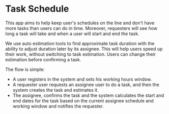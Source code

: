 # Task Schedule

This app aims to help keep user's schedules on the line and don't have more tasks than users can do in time. Moreover, requesters will see how long a task will take and when a user will start and end the task.

We use auto estimation tools to find approximate task duration with the ability to adjust duration later by its assignee. This will help users speed up their work, without switching to task estimation. Users can change their estimation before confirming a task.

The flow is simple:
- A user registers in the system and sets his working hours window.
- A requester user requests an assignee user to do a task, and then the system creates the task and estimates it. 
- The assignee, confirms the task and the system calculates the start and end dates for the task based on the current assignee schedule and working window and notifies the requester.

